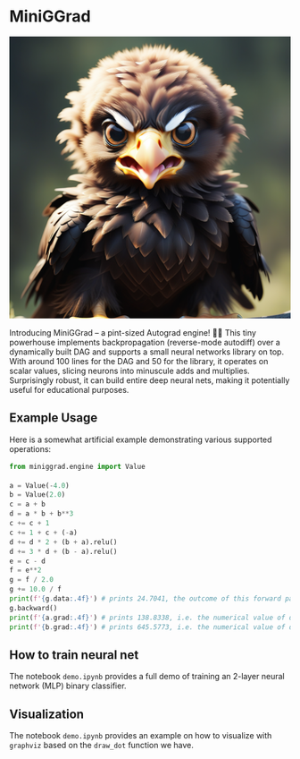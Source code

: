 # MiniGGrad
![Mini-G Logo](mini-g.png)

Introducing MiniGGrad – a pint-sized Autograd engine! 🐜🚀 This tiny powerhouse implements backpropagation (reverse-mode autodiff) over a dynamically built DAG and supports a small neural networks library on top. With around 100 lines for the DAG and 50 for the library, it operates on scalar values, slicing neurons into minuscule adds and multiplies. Surprisingly robust,
it can build entire deep neural nets, making it potentially useful for educational purposes.

## Example Usage

Here is a somewhat artificial example demonstrating various supported operations:
```python
from miniggrad.engine import Value

a = Value(-4.0)
b = Value(2.0)
c = a + b
d = a * b + b**3
c += c + 1
c += 1 + c + (-a)
d += d * 2 + (b + a).relu()
d += 3 * d + (b - a).relu()
e = c - d
f = e**2
g = f / 2.0
g += 10.0 / f
print(f'{g.data:.4f}') # prints 24.7041, the outcome of this forward pass
g.backward()
print(f'{a.grad:.4f}') # prints 138.8338, i.e. the numerical value of dg/da
print(f'{b.grad:.4f}') # prints 645.5773, i.e. the numerical value of dg/db
```

## How to train neural net
The notebook `demo.ipynb` provides a full demo of training an 2-layer neural network (MLP) binary classifier.


## Visualization
The notebook `demo.ipynb` provides an example on how to visualize 
with `graphviz` based on the `draw_dot` function we have.  
